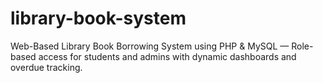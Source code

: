 # library-book-system
Web-Based Library Book Borrowing System using PHP &amp; MySQL — Role-based access for students and admins with dynamic dashboards and overdue tracking.
